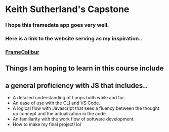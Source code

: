 # Keith Sutherland's Capstone


### I hope this framedata app goes very well.


### Here is a link to the website serving as my inspiration..
### [FrameCalibur](https://www.framecalibur.com/)


## Things I am hoping to learn in this course include
 ## a general proficiency with JS that includes..

 * A detailed understanding of Loops both while and for..
 * An ease of use with the CLI and VS Code.
 * A logical flow with Javascript that sees a fluency between the thought up concept and the actualization in the code.
 * An familiarity with the work flow of software development.
 * How to make my final project! lol


